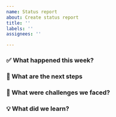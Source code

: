 ```yaml
---
name: Status report
about: Create status report
title: ''
labels: ''
assignees: ''

---
```

### ✅ What happened this week?

### 👣 What are the next steps

### 🤺 What were challenges we faced?

### 💡 What did we learn?
